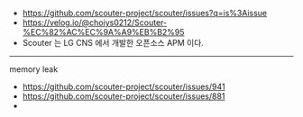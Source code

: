 - https://github.com/scouter-project/scouter/issues?q=is%3Aissue
- https://velog.io/@choiys0212/Scouter-%EC%82%AC%EC%9A%A9%EB%B2%95
- Scouter 는 LG CNS 에서 개발한 오픈소스 APM 이다.

***
memory leak
- https://github.com/scouter-project/scouter/issues/941
- https://github.com/scouter-project/scouter/issues/881
- 